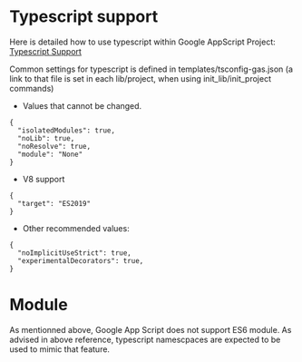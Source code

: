 # Typescript support

Here is detailed how to use typescript within Google AppScript Project: [Typescript Support](https://github.com/google/clasp/blob/master/docs/typescript.md#typescript-support)

Common settings for typescript is defined in templates/tsconfig-gas.json (a link to that file is set in each lib/project, when using init_lib/init_project commands)

- Values that cannot be changed.
```
{
  "isolatedModules": true,
  "noLib": true,
  "noResolve": true,
  "module": "None"
}
```
- V8 support
```
{
  "target": "ES2019"
}
```
- Other recommended values:
```
{
  "noImplicitUseStrict": true,
  "experimentalDecorators": true,
}
```

# Module

As mentionned above, Google App Script does not support ES6 module. As advised in above reference, typescript namescpaces are expected to be used to mimic that feature.